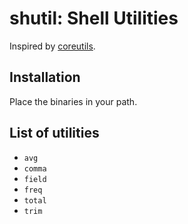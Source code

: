 # shutil: Shell Utilities

Inspired by [coreutils](https://www.gnu.org/software/coreutils/).

## Installation

Place the binaries in your path.

## List of utilities

- `avg`
- `comma`
- `field`
- `freq`
- `total`
- `trim`
